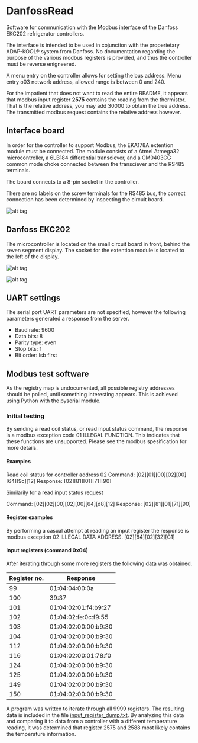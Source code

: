 # DanfossRead
Software for communication with the Modbus interface of the Danfoss EKC202 refrigerator controllers.

The interface is intended to be used in cojunction with the properietary ADAP-KOOL® system from Danfoss. No documentation regarding the purpose of the various modbus registers is provided, and thus the controller must be reverse enigneered.

A menu entry on the controller allows for setting the bus address. Menu entry o03 network address, allowed range is between 0 and 240.


For the impatient that does not want to read the entire README, it appears that modbus input register **2575** contains the reading from the thermistor. That is the relative address, you may add 30000 to obtain the true address. The transmitted modbus request contains the relative address however.


## Interface board
In order for the controller to support Modbus, the EKA178A extention module must be connected. The module consists of a Atmel Atmega32 microcontroller, a 6LB184 differential transciever, and a CM0403CG common mode choke connected between the transciever and the RS485 terminals.

The board connects to a 8-pin socket in the controller.

There are no labels on the screw terminals for the RS485 bus, the correct connection has been determined by inspecting the circuit board.

![alt tag](https://raw.githubusercontent.com/gbThreepwood/DanfossRead/master/images/eka178a.jpg)


## Danfoss EKC202
The microcontroller is located on the small circuit board in front, behind the seven segment display. The socket for the extention module is located to the left of the display.

![alt tag](https://raw.githubusercontent.com/gbThreepwood/DanfossRead/master/images/ekc202_front.jpg)

![alt tag](https://raw.githubusercontent.com/gbThreepwood/DanfossRead/master/images/ekc202_top.jpg)






## UART settings
The serial port UART parameters are not specified, however the following parameters generated a response from the server.

- Baud rate: 9600
- Data bits: 8
- Parity type: even
- Stop bits: 1
- Bit order: lsb first


## Modbus test software
As the registry map is undocumented, all possible registry addresses should be polled, until something interesting appears. This is achieved using Python with the pyserial module.

### Initial testing

By sending a read coil status, or read input status command, the response is a modbus exception code 01 ILLEGAL FUNCTION. This indicates that these functions are unsupported. Please see the modbus spesification for more details.

#### Examples
Read coil status for controller address 02
Command: [02][01][00][02][00][64][9c][12]
Response: [02][81][01][71][90]

Similarily for a read input status request

Command: [02][02][00][02][00][64][d8][12]
Response: [02][81][01][71][90]

#### Register examples
By performing a casual attempt at reading an input register the response is modbus exception 02 ILLEGAL DATA ADDRESS.
[02][84][02][32][C1]


#### Input registers (command 0x04)

After iterating through some more registers the following data was obtained.


| Register no. | Response              |
|--------------|-----------------------|
| 99  | 01:04:04:00:0a                 |
| 100 | 39:37                          |
| 101 | 01:04:02:01:f4:b9:27           |
| 102 | 01:04:02:fe:0c:f9:55           |
| 103 | 01:04:02:00:00:b9:30           |
| 104 | 01:04:02:00:00:b9:30           |
| 112 | 01:04:02:00:00:b9:30           |
| 116 | 01:04:02:00:01:78:f0           |
| 124 | 01:04:02:00:00:b9:30           |
| 125 | 01:04:02:00:00:b9:30           |
| 149 | 01:04:02:00:00:b9:30           |
| 150 | 01:04:02:00:00:b9:30           |

A program was written to iterate through all 9999 registers. The resulting data is included in the file [input_register_dump.txt](input_register_dump.txt). By analyzing this data and comparing it to data from a controller with a different temperature reading, it was determined that register 2575 and 2588 most likely contains the temperature information.
